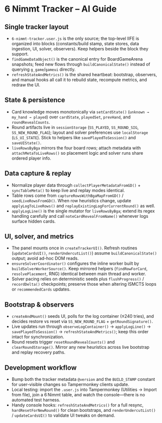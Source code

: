 # 6 Nimmt Tracker – AI Guide

## Single tracker layout
- `6-nimmt-tracker.user.js` is the only source; the top-level IIFE is organized into blocks (constants/build stamp, state stores, data ingestion, UI, solver, observers). Keep helpers beside the block they support.
- `findGameDataObject()` is the canonical entry for BoardGameArena snapshots; feed new flows through `buildCanonicalState()` instead of querying `g_game`/`gameui` directly.
- `refreshStateAndMetrics()` is the shared heartbeat: bootstrap, observers, and manual hooks all call it to rebuild state, recompute metrics, and redraw the UI.

## State & persistence
- Card knowledge moves monotonically via `setCardState()` (`unknown → my_hand → played`) over `cardState`, `playedSet`, `prevHand`, and `roundRevealCounts`.
- Round artifacts live in `sessionStorage` (`SS_PLAYED`, `SS_ROUND_SIG`, `SS_NEW_ROUND_FLAG`); layout and solver preferences use `localStorage` (`LS_UI_STATE`). Stick to helpers like `savePlayedToSession()` and `saveUIState()`.
- `liveRowsByBga` mirrors the four board rows; attach metadata with `attachMetaToLiveRows()` so placement logic and solver runs share ordered player info.

## Data capture & replay
- Normalize player data through `collectPlayerMetadataFromGD()` + `syncTableMeta()` to keep live and replay modes identical.
- Table rows come from `captureRowsWithBgaMapFromGD()` / `seedLiveRowsFromGD()`. When row heuristics change, update `applyLogToLiveRows()` and `replayExistingLogForCurrentRound()` as well.
- `applyLogLine()` is the single mutator for `liveRowsByBga`; extend its regex handling carefully and call `noteCardRevealFromName()` whenever logs surface hidden cards.

## UI, solver, and metrics
- The panel mounts once in `createTrackerUI()`. Refresh routines (`updateCardsUI()`, `renderUndercutList()`) assume `buildCanonicalState()` output; avoid ad-hoc DOM reads.
- `ensureSolverCoordinator()` configures the inline worker built by `buildSolverWorkerSource()`. Keep mirrored helpers (`findRowForCard`, `resolvePlacement`, RNG) identical between main thread and worker.
- Solver pacing relies on deterministic seeds plus `flushProgress()` / `recordDelta()` checkpoints; preserve those when altering ISMCTS loops or `recommendedCards` updates.

## Bootstrap & observers
- `createAndMount()` seeds UI, polls for the log container (≤240 tries), and decides restore vs reset via `SS_NEW_ROUND_FLAG` + `getRoundSignature()`.
- Live updates run through `observeLogContainer()` → `applyLogLine()` → `savePlayedToSession()` → `refreshStateAndMetrics()`; keep this order intact for synchronization.
- Round resets trigger `resetRoundRevealCounts()` and `clearRoundStorage()`. Mirror any new heuristics across live bootstrap and replay recovery paths.

## Development workflow
- Bump both the tracker metadata `@version` and the `BUILD_STAMP` constant for user-visible changes so Tampermonkey clients update.
- Local testing: import the `.user.js` into Tampermonkey (Utilities → Import from file), join a 6 Nimmt table, and watch the console—there is no automated test harness.
- Handy console hooks: `refreshStateAndMetrics()` for a full resync, `hardResetForNewRound()` for clean bootstraps, and `renderUndercutList()` / `updateCardsUI()` to validate UI tweaks on demand.
